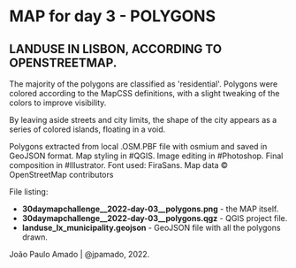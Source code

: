 <h1>MAP for day 3 - POLYGONS</h1>
<h2>LANDUSE IN LISBON, ACCORDING TO OPENSTREETMAP.</h2>
<p>The majority of the polygons are classified as 'residential'. Polygons were colored according to the MapCSS definitions, with a slight tweaking of the colors to improve visibility.</p>
<p>By leaving aside streets and city limits, the shape of the city appears as a series of colored islands, floating in a void.</p>
<p>Polygons extracted from local .OSM.PBF file with osmium and saved in GeoJSON format. Map styling in #QGIS. Image editing in #Photoshop. Final composition in #Illustrator. Font used: FiraSans.  Map data © OpenStreetMap contributors</p>
<p>File listing:</p>
<ul>
  <li><b>30daymapchallenge__2022-day-03__polygons.png</b> - the MAP itself.</li>
  <li><b>30daymapchallenge__2022-day-03__polygons.qgz</b> - QGIS project file.</li>
  <li><b>landuse_lx_municipality.geojson</b> - GeoJSON file with all the polygons drawn.</li>
  </ul>
<p>João Paulo Amado | @jpamado, 2022.</p>
